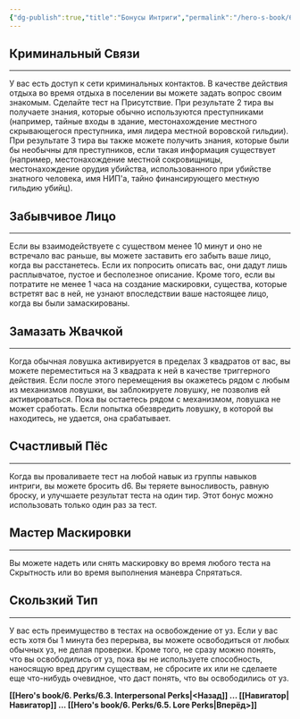 ```yaml
---
{"dg-publish":true,"title":"Бонусы Интриги","permalink":"/hero-s-book/6-perks/6-4-intrigue-perks/","dgPassFrontmatter":true}
---
```



## Криминальный Связи
---
У вас есть доступ к сети криминальных контактов. В качестве действия отдыха во время отдыха в поселении вы можете задать вопрос своим знакомым. Сделайте тест на Присутствие. При результате 2 тира вы получаете знания, которые обычно используются преступниками (например, тайные входы в здание, местонахождение местного скрывающегося преступника, имя лидера местной воровской гильдии). При результате 3 тира вы также можете получить знания, которые были бы необычны для преступников, если такая информация существует (например, местонахождение местной сокровищницы, местонахождение орудия убийства, использованного при убийстве знатного человека, имя НИП'а, тайно финансирующего местную гильдию убийц). 
## Забывчивое Лицо
---
Если вы взаимодействуете с существом менее 10 минут и оно не встречало вас раньше, вы можете заставить его забыть ваше лицо, когда вы расстанетесь. Если их попросить описать вас, они дадут лишь расплывчатое, пустое и бесполезное описание. Кроме того, если вы потратите не менее 1 часа на создание маскировки, существа, которые встретят вас в ней, не узнают впоследствии ваше настоящее лицо, когда вы были замаскированы.
## Замазать Жвачкой
---
Когда обычная ловушка активируется в пределах 3 квадратов от вас, вы можете переместиться на 3 квадрата к ней в качестве триггерного действия. Если после этого перемещения вы окажетесь рядом с любым из механизмов ловушки, вы заблокируете ловушку, не позволив ей активироваться. Пока вы остаетесь рядом с механизмом, ловушка не может сработать. Если попытка обезвредить ловушку, в которой вы находитесь, не удается, она срабатывает.
## Счастливый Пёс
---
Когда вы проваливаете тест на любой навык из группы навыков интриги, вы можете бросить d6. Вы теряете выносливость, равную броску, и улучшаете результат теста на один тир. Этот бонус можно использовать только один раз за тест.
## Мастер Маскировки
---
Вы можете надеть или снять маскировку во время любого теста на Скрытность или во время выполнения маневра Спрятаться.
## Скользкий Тип
---
У вас есть преимущество в тестах на освобождение от уз. Если у вас есть хотя бы 1 минута без перерыва, вы можете освободиться от любых обычных уз, не делая проверки. Кроме того, не сразу можно понять, что вы освободились от уз, пока вы не используете способность, наносящую вред другим существам, не сбросите их или не сделаете еще что-нибудь очевидное, что даст понять, что вы освободились от уз.

**[[Hero's book/6. Perks/6.3. Interpersonal Perks\|<Назад]] ... [[Навигатор\|Навигатор]] ... [[Hero's book/6. Perks/6.5. Lore Perks\|Вперёд>]]**